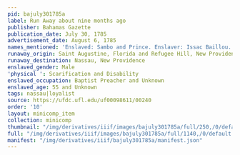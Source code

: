 ```yaml
---
pid: bajuly301785a
label: Run Away about nine months ago
publisher: Bahamas Gazette
publication_date: July 30, 1785
advertisement_date: August 6, 1785
names_mentioned: 'Enslaved: Sambo and Prince. Enslaver: Issac Baillou. '
runaway_origin: Saint Augustine, Florida and Refugee Hill, New Providence, The Bahamas
runaway_destination: Nassau, New Providence
enslaved_gender: Male
'physical ': Scarification and Disability
enslaved_occupation: Baptist Preacher and Unknown
enslaved_age: 55 and Unknown
tags: nassau|loyalist
source: https://ufdc.ufl.edu/uf00098611/00240
order: '10'
layout: minicomp_item
collection: minicomp
thumbnail: "/img/derivatives/iiif/images/bajuly301785a/full/250,/0/default.jpg"
full: "/img/derivatives/iiif/images/bajuly301785a/full/1140,/0/default.jpg"
manifest: "/img/derivatives/iiif/bajuly301785a/manifest.json"
---
```

